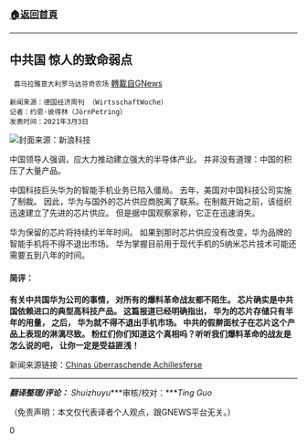 ###  [:house:返回首頁](https://github.com/ourhimalayas/txt)
---

## 中共国 惊人的致命弱点
` 喜马拉雅意大利罗马达芬奇农场` [轉載自GNews](https://gnews.org/zh-hans/1078258/)

```
新闻来源：德国经济周刊 （WirtsschaftWoche）
记者：约恩·彼得林（JörnPetring）
发表时间：2021年3月3日
```


![]()![](https://gnews.org/wp-content/uploads/2021/04/3669-ixreehn5667705-e1618161914321.jpg)封面来源：新浪科技

中国领导人强调，应大力推动建立强大的半导体产业。 并非没有道理：中国的积压了大量产品。

中国科技巨头华为的智能手机业务已陷入僵局。 去年，美国对中国科技公司实施了制裁。 因此，华为与国外的芯片供应商脱离了联系。在制裁开始之前，该组织迅速建立了先进的芯片供应。 但是据中国观察家称，它正在迅速消失。

华为保留的芯片将持续约半年时间。 如果到那时芯片供应没有改变，华为品牌的智能手机将不得不退出市场。 华为掌握目前用于现代手机的5纳米芯片技术可能还需要五到八年的时间。

#### **简评：** 

**有关中共国华为公司的事情， 对所有的爆料革命战友都不陌生。 芯片确实是中共国依赖进口的典型高科技产品。 这篇报道已经明确指出， 华为的芯片存储只有半年的用量， 之后， 华为就不得不退出手机市场。 中共的假擀面杖子在芯片这个产品上表现的淋漓尽致。 粉红们你们知道这个真相吗？听听我们爆料革命的战友是怎么说的吧， 让你一定是受益匪浅！**

新闻来源链接：[Chinas überraschende Achillesferse](https://www.wiwo.de/my/politik/ausland/volksrepublik-hinkt-hinterher-chinas-ueberraschende-achillesferse/26969108.html)

* * *

***翻译整理/评论：** Shuizhuyu****审核/校对：****Ting Guo*

（免责声明：本文仅代表译者个人观点，跟GNEWS平台无关。）

0
